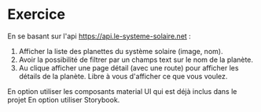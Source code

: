 # Exercice

En se basant sur l'api https://api.le-systeme-solaire.net :

1. Afficher la liste des planettes du système solaire (image, nom).
2. Avoir la possibilité de filtrer par un champs text sur le nom de la planète.
3. Au clique afficher une page détail (avec une route) pour afficher les détails de la planète. Libre à vous d'afficher ce que vous voulez.

En option utiliser les composants material UI qui est déjà inclus dans le projet En option utiliser Storybook.
